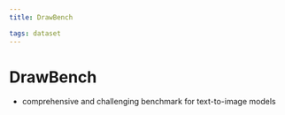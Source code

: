 ```yaml
---
title: DrawBench

tags: dataset 
---
```


# DrawBench
- comprehensive and challenging benchmark for text-to-image models
































































